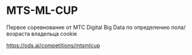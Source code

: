 # MTS-ML-CUP
Первое соревнование от МТС Digital Big Data по определению пола/возраста владельца cookie

https://ods.ai/competitions/mtsmlcup
